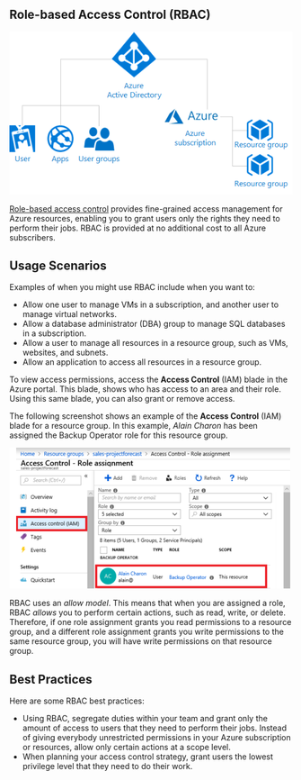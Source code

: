 ## Role-based Access Control (RBAC)

![Users, apps, and user groups are shown using Azure Active Directory to access an Azure subscription with resource groups.](../media/rbacdiagram.png)

[Role-based access control](https://docs.microsoft.com/azure/role-based-access-control/overview?azure-portal=true) provides fine-grained access management for Azure resources, enabling you to grant users only the rights they need to perform their jobs. RBAC is provided at no additional cost to all Azure subscribers.

## Usage Scenarios

Examples of when you might use RBAC include when you want to:

+ Allow one user to manage VMs in a subscription, and another user to manage virtual networks.
+ Allow a database administrator (DBA) group to manage SQL databases in a subscription.
+ Allow a user to manage all resources in a resource group, such as VMs, websites, and subnets.
+ Allow an application to access all resources in a resource group.

To view access permissions, access the **Access Control** (IAM) blade in the Azure portal. This blade, shows who has access to an area and their role. Using this same blade, you can also grant or remove access.

The following screenshot shows an example of the **Access Control** (IAM) blade for a resource group. In this example, *Alain Charon* has been assigned the Backup Operator role for this resource group.

![Screenshot of the Access control Role assignment blade. In the Access control  pane, settings and permissions for a user display.](../media/rbacblade.png)

RBAC uses an *allow model*.  This means that when you are assigned a role, RBAC *allows* you to perform certain actions, such as read, write, or delete. Therefore, if one role assignment grants you read permissions to a resource group, and a different role assignment grants you write permissions to the same resource group, you will have write permissions on that resource group.


## Best Practices

Here are some RBAC best practices:

+ Using RBAC, segregate duties within your team and grant only the amount of access to users that they need to perform their jobs. Instead of giving everybody unrestricted permissions in your Azure subscription or resources, allow only certain actions at a scope level.
+ When planning your access control strategy, grant users the lowest privilege level that they need to do their work.

